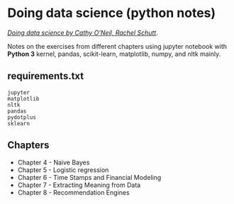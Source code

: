 # Doing data science (python notes)

[_Doing data science by Cathy O'Neil, Rachel Schutt_]((http://shop.oreilly.com/product/0636920028529.do)). 

Notes on the exercises from different chapters using jupyter notebook with __Python 3__ kernel, pandas, scikit-learn, matplotlib, numpy, and nltk mainly.

## requirements.txt

```
jupyter
matplotlib
nltk
pandas
pydotplus
sklearn
```

## Chapters

* Chapter 4 - Naive Bayes
* Chapter 5 - Logistic regression
* Chapter 6 - Time Stamps and Financial Modeling
* Chapter 7 - Extracting Meaning from Data
* Chapter 8 - Recommendation Engines
